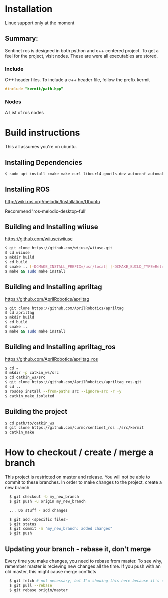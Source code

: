 # Installation

Linux support only at the moment

## Summary:
Sentinet ros is designed in both python and c++ centered project. To get a feel for the project, visit nodes. These are were all executables are stored. 

### Include
C++ header files. To include a c++ header file, follow the prefix kermit

``` c++
#include "kermit/path.hpp"
```

### Nodes
A List of ros nodes 


# Build instructions

This all assumes you're on ubuntu. 

## Installing Dependencies
```bash 
$ sudo apt install cmake make curl libcurl4-gnutls-dev autoconf automake libtool g++ unzip libbluetooth-dev bluez
```

## Installing ROS
http://wiki.ros.org/melodic/Installation/Ubuntu

Recommend 'ros-melodic-desktop-full'


## Building and Installing wiiuse

https://github.com/wiiuse/wiiuse
```bash
$ git clone https://github.com/wiiuse/wiiuse.git
$ cd wiiuse
$ mkdir build
$ cd build
$ cmake .. [-DCMAKE_INSTALL_PREFIX=/usr/local] [-DCMAKE_BUILD_TYPE=Release] [-DBUILD_EXAMPLE_SDL=NO]
$ make && sudo make install
```

## Building and Installing apriltag
https://github.com/AprilRobotics/apriltag
```bash
$ git clone https://github.com/AprilRobotics/apriltag
$ cd apriltag
$ mkdir build
$ cd build
$ cmake ..
$ make && sudo make install
```

## Building and Installing apriltag_ros
https://github.com/AprilRobotics/apriltag_ros
```bash
$ cd ~
$ mkdir -p catkin_ws/src
$ cd catkin_ws/src
$ git clone https://github.com/AprilRobotics/apriltag_ros.git
$ cd ..
$ rosdep install --from-paths src --ignore-src -r -y
$ catkin_make_isolated
```

## Building the project
```bash
$ cd path/to/catkin_ws
$ git clone https://github.com/curmc/sentinet_ros ./src/kermit
$ catkin_make
```
  
# How to checkout / create / merge a branch

This project is restricted on master and release. You will not be able to commit to these branches. In order to make changes to the project, create a new branch

```bash
  $ git checkout -b my_new_branch
  $ git push -u origin my_new_branch

  ... Do stuff - add changes

  $ git add <specific files>
  $ git status
  $ git commit -m "my_new_branch: added changes"
  $ git push
```

## Updating your branch - rebase it, don't merge 
Every time you make changes, you need to rebase from master. To see why, remember master is recieving new changes all the time. If you push with an old master, this might cause merge conflicts
``` bash
  $ git fetch # not necessary, but I'm showing this here because it's useful to update your branches
  $ git pull --rebase
  $ git rebase origin/master
```
